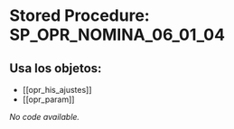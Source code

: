 # Stored Procedure: SP_OPR_NOMINA_06_01_04

## Usa los objetos:
- [[opr_his_ajustes]]
- [[opr_param]]

*No code available.*
